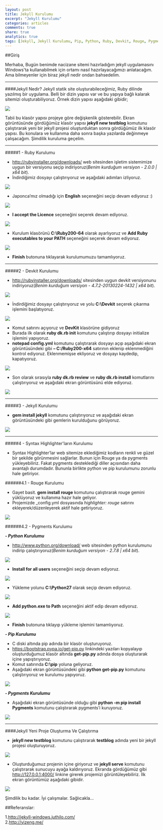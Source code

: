 ```yaml
---
layout: post
title: Jekyll Kurulumu
excerpt: "Jekyll Kurulumu"
categories: articles
comments: true
share: true
analytics: true
tags: [Jekyll, Jekyll Kurulumu, Pip, Python, Ruby, Devkit, Rouge, Pygments]
---
```


##Giriş

Merhaba,
Bugün benimde nacizane sitemi hazırladığım jekyll uygulamasını Windows'ta kullanabilmek için ortamı nasıl hazırlayacağımızı anlatacağım. 
Ama bilmeyenler için biraz jekyll nedir ondan bahsedelim.

---

####Jekyll Nedir?
Jekyll statik site oluşturabileceğimiz, Ruby dilinde yazılmış bir uygulama. Belli bir dizin yapısı var ve bu yapıya bağlı kalarak sitemizi oluşturabiliyoruz. 
Örnek dizin yapısı aşağıdaki gibidir;

![](../../images/2016-01-20-JekyllInstallation/1.png)

Tabii bu klasör yapısı projeye göre değişkenlik gösterebilir. Ekran görüntüsünde gördüğümüz klasör yapısı **jekyll new testblog** komutunu çalıştırarak
yeni bir jekyll projesi oluşturduktan sonra gördüğümüz ilk klasör yapısı. Bu konulara ve kullanıma daha sonra başka yazılarda değinmeye çalışacağım. Şimdilik
kuruluma geçelim.

---

#####1 - Ruby Kurulumu

-	<http://rubyinstaller.org/downloads/> web sitesinden işletim sistemimize uygun bir versiyonu seçip indiriyoruz(*Benim kurduğum versiyon - 2.0.0 | x64 bit*).
-	İndirdiğimiz dosyayı çalıştırıyoruz ve aşağıdaki adımları izliyoruz.

![](../../images/2016-01-20-JekyllInstallation/2.png)

-	Japonca’mız olmadığı için **English** seçeneğini seçip devam ediyoruz :)

![](../../images/2016-01-20-JekyllInstallation/3.png)

-	**I accept the Licence** seçeneğini seçerek devam ediyoruz.

![](../../images/2016-01-20-JekyllInstallation/4.png)

-	Kurulum klasörünü **C:\Ruby200-64** olarak ayarlıyoruz ve **Add Ruby executables to your PATH** seçeneğini seçerek devam ediyoruz.

![](../../images/2016-01-20-JekyllInstallation/5.png)

-	**Finish** butonuna tıklayarak kurulumumuzu tamamlıyoruz.

---

#####2 - Devkit Kurulumu

-	<http://rubyinstaller.org/downloads/>  sitesinden uygun devkit versiyonunu indiriyoruz(*Benim kurduğum versiyon - 4.7.2-20130224-1432 | x64 bit*).

![](../../images/2016-01-20-JekyllInstallation/6.png)

-	İndirdiğimiz dosyayı çalıştırıyoruz ve yolu **C:\Devkit** seçerek çıkarma işlemini başlatıyoruz.

![](../../images/2016-01-20-JekyllInstallation/7.png)


-	Komut satırını açıyoruz ve **DevKit** klasörüne gidiyoruz
-	Burada ilk olarak **ruby dk.rb init** komutunu çalıştırıp dosyayı initialize işlemini yapıyoruz.
-	**notepad config.yml** komutunu çalıştırarak dosyayı açıp aşağıdaki ekran görüntüsündeki gibi **– C:/Ruby200-x64** satırının eklenip eklenmediğini kontrol ediyoruz. 
Eklenmemişse ekliyoruz ve dosyayı kaydedip, kapatıyoruz.

![](../../images/2016-01-20-JekyllInstallation/8.png)

-	Son olarak sırasıyla **ruby dk.rb review** ve **ruby dk.rb install** komutlarını çalıştırıyoruz ve aşağıdaki ekran görüntüsünü elde ediyoruz.

![](../../images/2016-01-20-JekyllInstallation/9.png)

---

#####3 - Jekyll Kurulumu

-	**gem install jekyll** komutunu çalıştırıyoruz ve aşağıdaki ekran görüntüsündeki gibi gemlerin kurulduğunu görüyoruz.

![](../../images/2016-01-20-JekyllInstallation/10.png)

---

#####4 - Syntax Highlighter'ların Kurulumu

-	Syntax Highlighter’lar web sitemize eklediğimiz kodların renkli ve güzel bir şekilde görünmesini sağlarlar. 
Bunun için Rouge ya da pygments yükleyebiliriz. Fakat pygments desteklediği diller açısından daha avantajlı durumdadır. 
Bununla birlikte python ve pip kurulumunu zorunlu hale getiriyor.

######4.1 - Rouge Kurulumu

-	Gayet basit. **gem install rouge** komutunu çalıştırarak rouge gemini yüklüyoruz ve kullanıma hazır hale geliyor.
-	Projemizde _config.yml dosyasında *highlighter: rouge* satırını ekleyerek/düzenleyerek aktif hale getiriyoruz.

![](../../images/2016-01-20-JekyllInstallation/11.png)

######4.2 - Pygments Kurulumu

***- Python Kurulumu***

-	<http://www.python.org/download/> web sitesinden python kurulumunu indirip çalıştırıyoruz(*Benim kurduğum versiyon - 2.7.8 | x64 bit*).

![](../../images/2016-01-20-JekyllInstallation/12.png)

-	**Install for all users** seçeneğini seçip devam ediyoruz.

![](../../images/2016-01-20-JekyllInstallation/13.png)

-	Yükleme yolunu **C:\Python27** olarak seçip devam ediyoruz.

![](../../images/2016-01-20-JekyllInstallation/14.png)

-	**Add python.exe to Path** seçeneğini aktif edip devam ediyoruz.

![](../../images/2016-01-20-JekyllInstallation/15.png)

-	**Finish** butonuna tıklayıp yükleme işlemini tamamlıyoruz.

***- Pip Kurulumu***

-	C diski altında pip adında bir klasör oluşturuyoruz.
-	<https://bootstrap.pypa.io/get-pip.py> linkindeki yazıları kopyalayıp  oluşturduğumuz klasör altında **get-pip.py** adında dosya oluşturarak içine yapıştırıyoruz.
-	Komut satırında **C:\pip** yoluna geliyoruz.
-	Aşağıdaki ekran görüntüsündeki gibi **python get-pip.py** komutunu çalıştırıyoruz ve kurulumu yapıyoruz. 

![](../../images/2016-01-20-JekyllInstallation/16.png)

***- Pygments Kurulumu***

-	Aşağıdaki ekran görüntüsünde olduğu gibi **python -m pip install Pygments** komutunu çalıştırarak pygments’i kuruyoruz.

![](../../images/2016-01-20-JekyllInstallation/17.png)

---

####Jekyll Yeni Proje Oluşturma Ve Çalıştırma

-	**jekyll new testblog** komutunu çalıştırarak **testblog** adında yeni bir jekyll projesi oluşturuyoruz.

![](../../images/2016-01-20-JekyllInstallation/18.png)

-	Oluşturduğumuz projenin içine giriyoruz ve **jekyll serve** komutunu çalıştırarak sunucuyu ayağa kaldırıyoruz. 
Ekranda gördüğümüz gibi http://127.0.0.1:4000/ linkine girerek projemizi görüntüleyebiliriz. İlk ekran görüntümüz aşağıdaki gibidir.

![](../../images/2016-01-20-JekyllInstallation/19.png)

Şimdilik bu kadar. İyi çalışmalar. Sağlıcakla...

##Referanslar:

1.<http://jekyll-windows.juthilo.com/>  
2.<http://yizeng.me/>  
